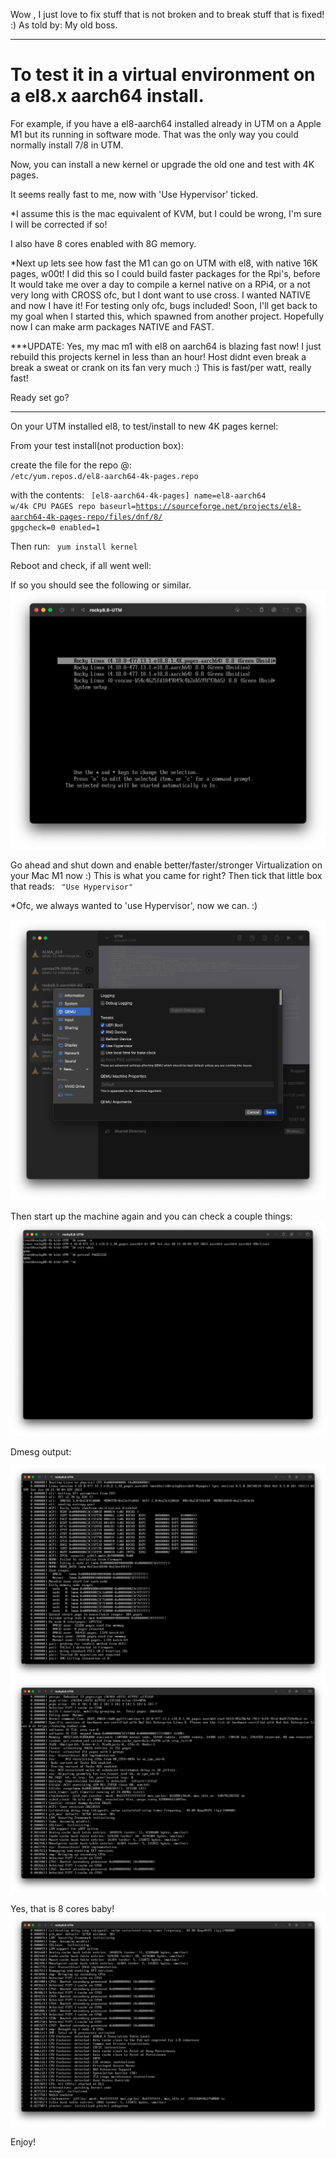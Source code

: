 Wow , I just love to fix stuff that is not broken and to break stuff that is fixed!  :) As told by: My old boss.
<hr>

# To test it in a virtual environment on a el8.x aarch64 install. 

For example, if you have
a el8-aarch64 installed already in UTM on a Apple M1 but its running in software mode.
That was the only way you could normally install 7/8 in UTM.

Now, you can install a new kernel or upgrade the old one and test with 4K pages.

It seems really fast to me, now with 'Use Hypervisor' ticked.

*I assume this is the mac equivalent of KVM, but I could be wrong, I'm sure I will be corrected if so!

I also have 8 cores enabled with 8G memory.

*Next up lets see how fast the M1 can go on UTM with el8, with native 16K pages, w00t!
I did this so I could build faster packages for the Rpi's, before It would take me over a day to compile
a kernel native on a RPi4, or a not very long with CROSS ofc, but I dont want to use cross. I wanted NATIVE
and now I have it! For testing only ofc, bugs included! Soon, I'll get back to my goal when I started this, 
which spawned from another project. Hopefully now I can make arm packages NATIVE and FAST. 


***UPDATE: Yes, my mac m1 with el8 on aarch64 is blazing fast now! I just rebuild this projects
kernel in less than an hour! Host didnt even break a break a sweat or crank on its fan very much :)
This is fast/per watt, really fast!


Ready set go?
<hr>
On your UTM installed el8, to test/install to new 4K pages kernel:


From your test install(not production box):

create the file for the repo @:
<code>
/etc/yum.repos.d/el8-aarch64-4k-pages.repo
</code>

with the contents:
<code>
[el8-aarch64-4k-pages]
name=el8-aarch64 w/4k CPU PAGES repo 
baseurl=https://sourceforge.net/projects/el8-aarch64-4k-pages-repo/files/dnf/8/
gpgcheck=0
enabled=1
</code>

Then run:
<code>
yum install kernel
</code>

Reboot and check, if all went well:

If so you should see the following or similar.
![8.8-on-Apple-Mac-M1-using-UTM](/assets/images/8.8UTM-boot.png?raw=true)

Go ahead and shut down and enable better/faster/stronger Virtualization on your Mac M1 now :)
This is what you came for right? Then tick that little box that reads:
<code>
"Use Hypervisor"
</code>

*Ofc, we always wanted to 'use Hypervisor', now we can. :)

  ![8.8-on-Apple-Mac-M1-using-UTM](/assets/images/8.8UTM-VIRT-TICK.png?raw=true)

Then start up the machine again and you can check a couple things:
![8.8-on-Apple-Mac-M1-using-UTM](/assets/images/8.8UTM-1.png?raw=true)

Dmesg output:

![8.8-on-Apple-Mac-M1-using-UTM](/assets/images/8.8UTM-dmesg1.png?raw=true)
![8.8-on-Apple-Mac-M1-using-UTM](/assets/images/8.8UTM-dmesg2.png?raw=true)

Yes, that is 8 cores baby!
![8.8-on-Apple-Mac-M1-using-UTM](/assets/images/8.8UTM-dmesg-8cores.png?raw=true)


Enjoy!

